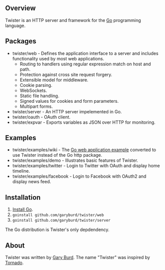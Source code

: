 ## Overview

Twister is an HTTP server and framework for the [Go](http://golang.org/) programming language.

## Packages

* twister/web - Defines the application interface to a server and includes functionality used by most web applications.
  * Routing to handlers using regular expression match on host and path.
  * Protection against cross site request forgery.
  * Extensible model for middleware.
  * Cookie parsing.
  * WebSockets.
  * Static file handling.
  * Signed values for cookies and form parameters.
  * Multipart forms.
* twister/server - An HTTP server impelemented in Go.
* twister/oauth - OAuth client.
* twister/expvar - Exports variables as JSON over HTTP for monitoring.

## Examples

* twister/examples/wiki - The [Go web application example](http://golang.org/doc/codelab/wiki/) converted to use Twister instead of the Go http package.
* twister/examples/demo - Illustrates basic features of Twister.
* twister/examples/twitter - Login to Twitter with OAuth and display home timeline.
* twister/examples/facebook - Login to Facebook with OAuth2 and display news feed.

## Installation

1. [Install Go](http://golang.org/doc/install.html).
2. `goinstall github.com/garyburd/twister/web`
3. `goinstall github.com/garyburd/twister/server`

The Go distribution is Twister's only depdendency.

## About

Twister was written by [Gary Burd](http://gary.beagledreams.com/). The name
"Twister" was inspired by [Tornado](http://tornadoweb.org/").

